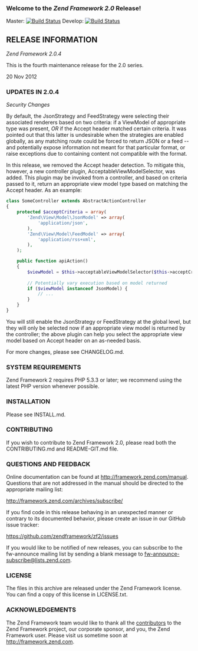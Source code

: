 ### Welcome to the *Zend Framework 2.0* Release!

Master: [![Build Status](https://secure.travis-ci.org/zendframework/zf2.png?branch=master)](http://travis-ci.org/zendframework/zf2)
Develop: [![Build Status](https://secure.travis-ci.org/zendframework/zf2.png?branch=develop)](http://travis-ci.org/zendframework/zf2)

## RELEASE INFORMATION

*Zend Framework 2.0.4*

This is the fourth maintenance release for the 2.0 series.

20 Nov 2012

### UPDATES IN 2.0.4

*Security Changes*

By default, the JsonStrategy and FeedStrategy were selecting their
associated renderers based on two criteria: if a ViewModel of
appropriate type was present, *OR* if the Accept header matched certain
criteria. It was pointed out that this latter is undesirable when the
strategies are enabled globally, as any matching route could be forced
to return JSON or a feed -- and potentially expose information not meant
for that particular format, or raise exceptions due to containing
content not compatible with the format.

In this release, we removed the Accept header detection. To mitigate
this, however, a new controller plugin, AcceptableViewModelSelector, was
added. This plugin may be invoked from a controller, and based on
criteria passed to it, return an appropriate view model type based on
matching the Accept header. As an example:

```php
class SomeController extends AbstractActionController
{
    protected $acceptCriteria = array(
        'Zend\View\Model\JsonModel' => array(
            'application/json',
        ),
        'Zend\View\Model\FeedModel' => array(
            'application/rss+xml',
        ),
    );

    public function apiAction()
    {
        $viewModel = $this->acceptableViewModelSelector($this->acceptCriteria);
        
        // Potentially vary execution based on model returned
        if ($viewModel instanceof JsonModel) {
            // ...
        }
    }
}
```

You will still enable the JsonStrategy or FeedStrategy at the global
level, but they will only be selected now if an appropriate view model
is returned by the controller; the above plugin can help you select the
appropriate view model based on Accept header on an as-needed basis.

For more changes, please see CHANGELOG.md.

### SYSTEM REQUIREMENTS

Zend Framework 2 requires PHP 5.3.3 or later; we recommend using the
latest PHP version whenever possible.

### INSTALLATION

Please see INSTALL.md.

### CONTRIBUTING

If you wish to contribute to Zend Framework 2.0, please read both the
CONTRIBUTING.md and README-GIT.md file.

### QUESTIONS AND FEEDBACK

Online documentation can be found at http://framework.zend.com/manual.
Questions that are not addressed in the manual should be directed to the
appropriate mailing list:

http://framework.zend.com/archives/subscribe/

If you find code in this release behaving in an unexpected manner or
contrary to its documented behavior, please create an issue in our GitHub
issue tracker:

https://github.com/zendframework/zf2/issues

If you would like to be notified of new releases, you can subscribe to
the fw-announce mailing list by sending a blank message to
<fw-announce-subscribe@lists.zend.com>.

### LICENSE

The files in this archive are released under the Zend Framework license.
You can find a copy of this license in LICENSE.txt.

### ACKNOWLEDGEMENTS

The Zend Framework team would like to thank all the [contributors](https://github.com/zendframework/zf2/contributors) to the Zend
Framework project, our corporate sponsor, and you, the Zend Framework user.
Please visit us sometime soon at http://framework.zend.com.
